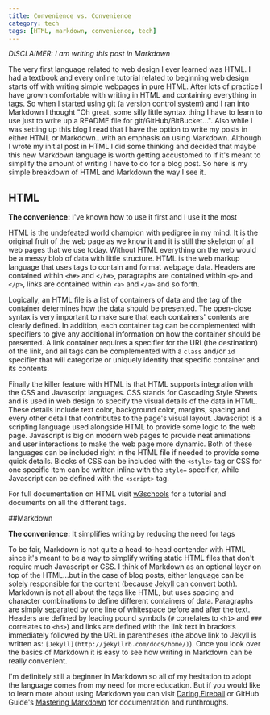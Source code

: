 ```yaml
---  
title: Convenience vs. Convenience 
category: tech
tags: [HTML, markdown, convenience, tech] 
---
```


*DISCLAIMER: I am writing this post in Markdown*

The very first language related to web design I ever learned was HTML. I had a
textbook and every online tutorial related to beginning web design starts off
with writing simple webpages in pure HTML. After lots of practice I have grown
comfortable with writing in HTML and containing everything in tags. So when I
started using git (a version control system) and I ran into Markdown I thought
"Oh great, some silly little syntax thing I have to learn to use just to write
up a README file for git/GitHub/BitBucket...". Also while I was setting up this
blog I read that I have the option to write my posts in either HTML or
Markdown...with an emphasis on using Markdown. Although I wrote my initial post
in HTML I did some thinking and decided that maybe this new Markdown language is
worth getting accustomed to if it's meant to simplify the amount of writing I
have to do for a blog post. So here is my simple breakdown of HTML and Markdown
the way I see it.

## HTML

**The convenience:** I've known how to use it first and I use it the most

HTML is the undefeated world champion with pedigree in my mind. It is the
original fruit of the web page as we know it and it is still the skeleton of all
web pages that we use today. Without HTML everything on the web would be a messy
blob of data with little structure. HTML is the web markup language that uses
tags to contain and format webpage data. Headers are contained within `<h#>` and
`</h#>`, paragraphs are contained within `<p>` and `</p>`, links are contained
within `<a>` and `</a>` and so forth.

Logically, an HTML file is a list of containers of data and the tag of the
container determines how the data should be presented. The open-close syntax is
very important to make sure that each containers' contents are clearly defined.
In addition, each container tag can be complemented with specifiers to give any
additional information on how the container should be presented. A link
container requires a specifier for the URL(the destination) of the link, and all
tags can be complemented with a `class` and/or `id` specifier that will
categorize or uniquely identify that specific container and its contents.

Finally the killer feature with HTML is that HTML supports integration with the
CSS and Javascript languages. CSS stands for Cascading Style Sheets and is used
in web design to specify the visual details of the data in HTML. These details
include text color, background color, margins, spacing and every other detail
that contributes to the page's visual layout. Javascript is a scripting language
used alongside HTML to provide some logic to the web page. Javascript is big on
modern web pages to provide neat animations and user interactions to make the
web page more dynamic. Both of these languages can be included right in the HTML
file if needed to provide some quick details. Blocks of CSS can be included with
the `<style>` tag or CSS for one specific item can be written inline with the
`style=` specifier, while Javascript can be defined with the `<script>` tag.

For full documentation on HTML visit [w3schools](http://www.w3schools.com/html/) for a tutorial and documents on all the different tags.

##Markdown

**The convenience:** It simplifies writing by reducing the need for tags

To be fair, Markdown is not quite a head-to-head contender with HTML since it's
meant to be a way to simplify writing static HTML files that don't require much
Javascript or CSS. I think of Markdown as an optional layer on top of the
HTML...but in the case of blog posts, either language can be solely responsible
for the content (because [Jekyll](http://jekyllrb.com/docs/home/) can convert
both). Markdown is not all about the tags like HTML, but uses spacing and
character combinations to define different containers of data. Paragraphs are
simply separated by one line of whitespace before and after the text. Headers
are defined by leading pound symbols (`#` correlates to `<h1>` and `###`
correlates to `<h3>`) and links are defined with the link text in brackets
immediately followed by the URL in parentheses (the above link to Jekyll is
written as: `[Jekyll](http://jekyllrb.com/docs/home/)`). Once you look over the
basics of Markdown it is easy to see how writing in Markdown can be really
convenient.

I'm definitely still a beginner in Markdown so all of my hesitation to adopt the language comes from my need for more education. But if you would like to learn more about using Markdown you can visit [Daring Fireball](http://daringfireball.net/projects/markdown/syntax) or GitHub Guide's [Mastering Markdown](https://guides.github.com/features/mastering-markdown/) for documentation and runthroughs.